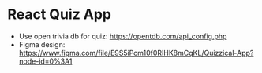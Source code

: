 # React Quiz App

- Use open trivia db for quiz: https://opentdb.com/api_config.php
- Figma design: https://www.figma.com/file/E9S5iPcm10f0RIHK8mCqKL/Quizzical-App?node-id=0%3A1
